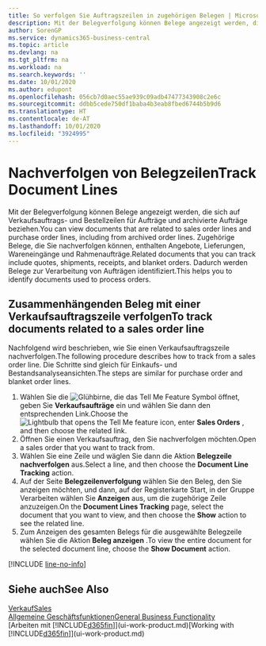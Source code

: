 ```yaml
---
title: So verfolgen Sie Auftragszeilen in zugehörigen Belegen | Microsoft Docs
description: Mit der Belegverfolgung können Belege angezeigt werden, die sich auf Verkaufsauftrags- und Bestellzeilen für Aufträge und archivierte Aufträge beziehen. Zugehörige Belege, die Sie nachverfolgen können, enthalten Angebote, Lieferungen, Wareneingänge und Rahmenaufträge. Dadurch werden Belege zur Verarbeitung von Aufträgen identifiziert.
author: SorenGP
ms.service: dynamics365-business-central
ms.topic: article
ms.devlang: na
ms.tgt_pltfrm: na
ms.workload: na
ms.search.keywords: ''
ms.date: 10/01/2020
ms.author: edupont
ms.openlocfilehash: 056cb7d0aec55ae939c09adb47477343908c2e6c
ms.sourcegitcommit: ddbb5cede750df1baba4b3eab8fbed6744b5b9d6
ms.translationtype: HT
ms.contentlocale: de-AT
ms.lasthandoff: 10/01/2020
ms.locfileid: "3924995"
---
```

# <a name="track-document-lines"></a><span data-ttu-id="78ac7-105">Nachverfolgen von Belegzeilen</span><span class="sxs-lookup"><span data-stu-id="78ac7-105">Track Document Lines</span></span>
<span data-ttu-id="78ac7-106">Mit der Belegverfolgung können Belege angezeigt werden, die sich auf Verkaufsauftrags- und Bestellzeilen für Aufträge und archivierte Aufträge beziehen.</span><span class="sxs-lookup"><span data-stu-id="78ac7-106">You can view documents that are related to sales order lines and purchase order lines, including from archived order lines.</span></span> <span data-ttu-id="78ac7-107">Zugehörige Belege, die Sie nachverfolgen können, enthalten Angebote, Lieferungen, Wareneingänge und Rahmenaufträge.</span><span class="sxs-lookup"><span data-stu-id="78ac7-107">Related documents that you can track include quotes, shipments, receipts, and blanket orders.</span></span> <span data-ttu-id="78ac7-108">Dadurch werden Belege zur Verarbeitung von Aufträgen identifiziert.</span><span class="sxs-lookup"><span data-stu-id="78ac7-108">This helps you to identify documents used to process orders.</span></span>  

## <a name="to-track-documents-related-to-a-sales-order-line"></a><span data-ttu-id="78ac7-109">Zusammenhängenden Beleg mit einer Verkaufsauftragszeile verfolgen</span><span class="sxs-lookup"><span data-stu-id="78ac7-109">To track documents related to a sales order line</span></span>
<span data-ttu-id="78ac7-110">Nachfolgend wird beschrieben, wie Sie einen Verkaufsauftragszeile nachverfolgen.</span><span class="sxs-lookup"><span data-stu-id="78ac7-110">The following procedure describes how to track from a sales order line.</span></span> <span data-ttu-id="78ac7-111">Die Schritte sind gleich für Einkaufs- und Bestandsanalyseansichten.</span><span class="sxs-lookup"><span data-stu-id="78ac7-111">The steps are similar for purchase order and blanket order lines.</span></span>

1.  <span data-ttu-id="78ac7-112">Wählen Sie die ![Glühbirne, die das Tell Me Feature](media/ui-search/search_small.png "Tell Me-Funktion") Symbol öffnet, geben Sie **Verkaufsaufträge** ein und wählen Sie dann den entsprechenden Link.</span><span class="sxs-lookup"><span data-stu-id="78ac7-112">Choose the ![Lightbulb that opens the Tell Me feature](media/ui-search/search_small.png "Tell me what you want to do") icon, enter **Sales Orders** , and then choose the related link.</span></span>  
2.  <span data-ttu-id="78ac7-113">Öffnen Sie einen Verkaufsauftrag, den Sie nachverfolgen möchten.</span><span class="sxs-lookup"><span data-stu-id="78ac7-113">Open a sales order that you want to track from.</span></span>  
3.  <span data-ttu-id="78ac7-114">Wählen Sie eine Zeile und wäglen Sie dann die Aktion **Belegzeile nachverfolgen** aus.</span><span class="sxs-lookup"><span data-stu-id="78ac7-114">Select a line, and then choose the **Document Line Tracking** action.</span></span>
4. <span data-ttu-id="78ac7-115">Auf der Seite **Belegzeilenverfolgung** wählen Sie den Beleg, den Sie anzeigen möchten, und dann, auf der Registerkarte Start, in der Gruppe Verarbeiten wählen Sie **Anzeigen** aus, um die zugehörige Zeile anzuzeigen.</span><span class="sxs-lookup"><span data-stu-id="78ac7-115">On the **Document Lines Tracking** page, select the document that you want to view, and then choose the **Show** action to see the related line.</span></span>
5. <span data-ttu-id="78ac7-116">Zum Anzeigen des gesamten Belegs für die ausgewählte Belegzeile wählen Sie die Aktion **Beleg anzeigen** .</span><span class="sxs-lookup"><span data-stu-id="78ac7-116">To view the entire document for the selected document line, choose the **Show Document** action.</span></span>

[!INCLUDE [line-no-info](includes/line-no-info.md)]

## <a name="see-also"></a><span data-ttu-id="78ac7-117">Siehe auch</span><span class="sxs-lookup"><span data-stu-id="78ac7-117">See Also</span></span>
[<span data-ttu-id="78ac7-118">Verkauf</span><span class="sxs-lookup"><span data-stu-id="78ac7-118">Sales</span></span>](sales-manage-sales.md)  
[<span data-ttu-id="78ac7-119">Allgemeine Geschäftsfunktionen</span><span class="sxs-lookup"><span data-stu-id="78ac7-119">General Business Functionality</span></span>](ui-across-business-areas.md)  
<span data-ttu-id="78ac7-120">[Arbeiten mit [!INCLUDE[d365fin](includes/d365fin_md.md)]](ui-work-product.md)</span><span class="sxs-lookup"><span data-stu-id="78ac7-120">[Working with [!INCLUDE[d365fin](includes/d365fin_md.md)]](ui-work-product.md)</span></span>

